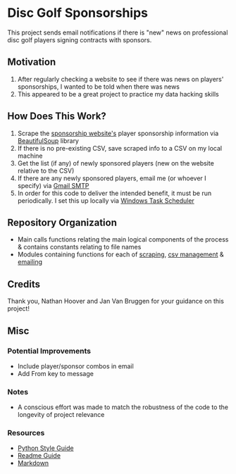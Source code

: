 # Disc Golf Sponsorships
This project sends email notifications if there is "new" news on professional disc golf players signing contracts with sponsors.

## Motivation
1. After regularly checking a website to see if there was news on players' sponsorships, I wanted to be told when there was news
2. This appeared to be a great project to practice my data hacking skills

## How Does This Work?
1. Scrape the [sponsorship website's](https://discgolf.ultiworld.com/2020/11/02/2021-player-sponsorship-tracker/) player sponsorship information via [BeautifulSoup](https://www.crummy.com/software/BeautifulSoup/bs4/doc/) library
2. If there is no pre-existing CSV, save scraped info to a CSV on my local machine
3. Get the list (if any) of newly sponsored players (new on the website relative to the CSV)
4. If there are any newly sponsored players, email me (or whoever I specify) via [Gmail SMTP](https://realpython.com/python-send-email/)
5. In order for this code to deliver the intended benefit, it must be run periodically. I set this up locally via [Windows Task Scheduler](http://theautomatic.net/2017/10/03/running-python-task-scheduler/)

## Repository Organization
- Main calls functions relating the main logical components of the process & contains constants relating to file names
- Modules containing functions for each of [scraping](https://github.com/greenbean1/dg-sponsorships/blob/main/scrape_functions.py), [csv management](https://github.com/greenbean1/dg-sponsorships/blob/main/csv_functions.py) & [emailing](https://github.com/greenbean1/dg-sponsorships/blob/main/email_functions.py)

## Credits
Thank you, Nathan Hoover and Jan Van Bruggen for your guidance on this project!

## Misc
### Potential Improvements
- Include player/sponsor combos in email
- Add From key to message
### Notes
 - A conscious effort was made to match the robustness of the code to the longevity of project relevance 
### Resources
 - [Python Style Guide](https://www.python.org/dev/peps/pep-0008/)
 - [Readme Guide](https://medium.com/@meakaakka/a-beginners-guide-to-writing-a-kickass-readme-7ac01da88ab3)
 - [Markdown](https://www.markdownguide.org/cheat-sheet/)